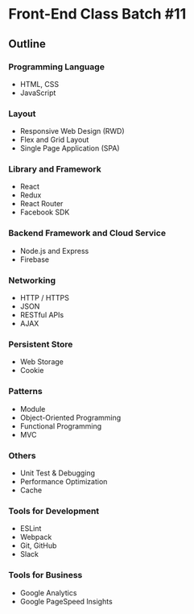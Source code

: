 # Front-End Class Batch #11

## Outline

### Programming Language
- HTML, CSS
- JavaScript

### Layout
- Responsive Web Design (RWD)
- Flex and Grid Layout
- Single Page Application (SPA)

### Library and Framework
- React
- Redux
- React Router
- Facebook SDK

### Backend Framework and Cloud Service
- Node.js and Express
- Firebase

### Networking
- HTTP / HTTPS
- JSON
- RESTful APIs
- AJAX

### Persistent Store
- Web Storage
- Cookie

### Patterns
- Module
- Object-Oriented Programming
- Functional Programming
- MVC

### Others
- Unit Test & Debugging
- Performance Optimization
- Cache

### Tools for Development
- ESLint
- Webpack
- Git, GitHub
- Slack

### Tools for Business
- Google Analytics
- Google PageSpeed Insights
